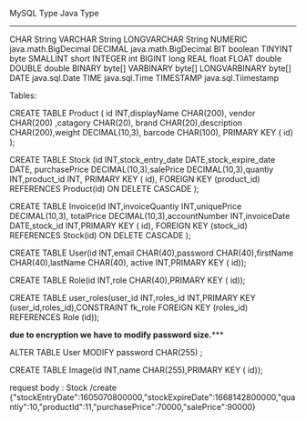 MySQL Type      Java Type
----------      ---------
CHAR            String
VARCHAR         String
LONGVARCHAR     String
NUMERIC         java.math.BigDecimal
DECIMAL         java.math.BigDecimal
BIT             boolean
TINYINT         byte
SMALLINT        short
INTEGER         int
BIGINT          long
REAL            float
FLOAT           double
DOUBLE          double
BINARY          byte[]
VARBINARY       byte[]
LONGVARBINARY   byte[]
DATE            java.sql.Date
TIME            java.sql.Time
TIMESTAMP       java.sql.Tiimestamp


Tables:

CREATE TABLE Product (
id INT,displayName CHAR(200), vendor CHAR(200) ,catagory CHAR(20),
brand CHAR(20),description CHAR(200),weight DECIMAL(10,3),
barcode CHAR(100), PRIMARY KEY ( id) );

CREATE TABLE Stock (id INT,stock_entry_date DATE,stock_expire_date DATE,
purchasePrice DECIMAL(10,3),salePrice DECIMAL(10,3),quantiy INT,product_id INT,
PRIMARY KEY ( id), FOREIGN KEY (product_id) REFERENCES Product(id) ON DELETE CASCADE );

CREATE TABLE Invoice(id INT,invoiceQuantiy INT,uniquePrice DECIMAL(10,3),
totalPrice DECIMAL(10,3),accountNumber INT,invoiceDate DATE,stock_id INT,PRIMARY KEY ( id),
FOREIGN KEY (stock_id) REFERENCES Stock(id) ON DELETE CASCADE );


CREATE TABLE User(id INT,email CHAR(40),password CHAR(40),firstName CHAR(40),lastName CHAR(40),
active INT,PRIMARY KEY ( id));

CREATE TABLE Role(id INT,role CHAR(40),PRIMARY KEY ( id));


CREATE TABLE user_roles(user_id INT,roles_id INT,PRIMARY KEY (user_id,roles_id),CONSTRAINT fk_role FOREIGN KEY (roles_id) REFERENCES Role (id));

********************due to encryption we have to modify password size.***********************

ALTER TABLE User MODIFY password CHAR(255) ;



CREATE TABLE Image(id INT,name CHAR(255),PRIMARY KEY ( id));




























request body : Stock /create
{"stockEntryDate":1605070800000,"stockExpireDate":1668142800000,"quantiy":10,"productId":11,"purchasePrice":70000,"salePrice":90000}
  
